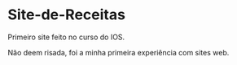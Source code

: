 # Site-de-Receitas
Primeiro site feito no curso do IOS. 

Não deem risada, foi a minha primeira experiência com sites web.
